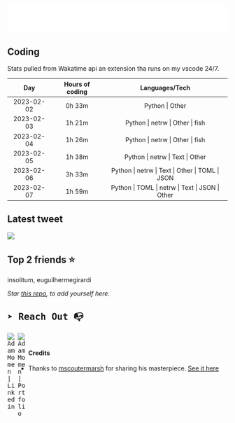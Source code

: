 
![test image size](/assets/welcome_message.gif)

## Coding
Stats pulled from Wakatime api an extension tha runs on my vscode 24/7.

|Day|Hours of coding|Languages/Tech|
|:-:|:-:|:-:|
|2023-02-02|0h 33m|Python &#124; Other|
|2023-02-03|1h 21m|Python &#124; netrw &#124; Other &#124; fish|
|2023-02-04|1h 26m|Python &#124; netrw &#124; Other &#124; fish|
|2023-02-05|1h 38m|Python &#124; netrw &#124; Text &#124; Other|
|2023-02-06|3h 33m|Python &#124; netrw &#124; Text &#124; Other &#124; TOML &#124; JSON|
|2023-02-07|1h 59m|Python &#124; TOML &#124; netrw &#124; Text &#124; JSON &#124; Other|

## Latest tweet
[<img src="<tweet-image-url>" width="400">](<tweet-url>)

## Top 2 friends ⭐️
insolitum, euguilhermegirardi

*Star [this repo](https://github.com/AdamMomen/AdamMomen), to add yourself here.*


<samp>

## ➤ Reach Out :mailbox_with_no_mail:

>
  <a href="https://www.linkedin.com/in/adam-momen-99596275/">
     <img align="left" alt="Adam Momen | Linkedin" width="24px" src="./assets/Linkedin.svg" />
   </a>

   <a href="https://adammomen.com/">
     <img align="left" alt="Adam Momen | Portfolio" width="24px" src="./assets/web.svg" />
   </a>

</samp>

<br>

#### Credits
* Thanks to [mscoutermarsh](https://github.com/mscoutermarsh) for sharing his masterpiece. [See it here](https://github.com/mscoutermarsh/mscoutermarsh)